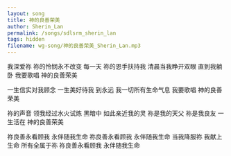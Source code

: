 ```yaml
---
layout: song
title: 神的良善荣美
author: Sherin_Lan
permalink: /songs/sdlsrm_sherin_lan
tags: hidden
filename: wg-song/神的良善荣美_Sherin_Lan.mp3
---
```


我深爱祢 祢的怜悯永不改变
每一天 祢的恩手扶持我
清晨当我睁开双眼
直到我躺卧 我要歌唱
神的良善荣美

一生信实对我顾念
一生美好待我 到永远
我一切所有生命气息
我要歌唱 神的良善荣美

祢的声音 领我经过水火试炼
黑暗中 如此亲近我的灵
祢是我的天父 祢是我良友
一生活在 神的良善荣美

祢良善永看顾我 永伴随我生命
祢良善永看顾我 永伴随我生命
当我降服祢 我献上生命
所有全属于祢 
祢良善永看顾我 永伴随我生命   